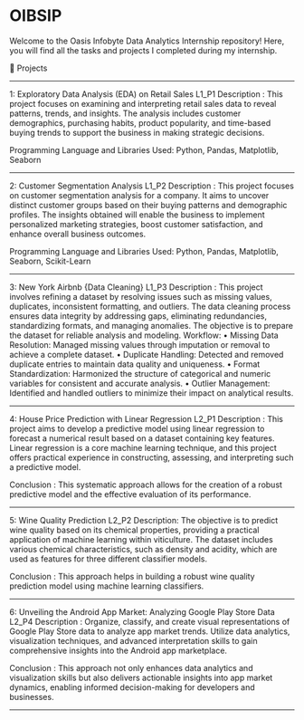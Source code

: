 # OIBSIP
Welcome to the Oasis Infobyte Data Analytics Internship repository! Here, you will find all the tasks and projects I completed during my internship.

📁 Projects
________________________________________
1: Exploratory Data Analysis (EDA) on Retail Sales L1_P1
Description : This project focuses on examining and interpreting retail sales data to reveal patterns, trends, and insights. The analysis includes customer demographics, purchasing habits, product popularity, and time-based buying trends to support the business in making strategic decisions.

Programming Language and Libraries Used: Python, Pandas, Matplotlib, Seaborn
_________________________________________
2: Customer Segmentation Analysis L1_P2
Description : This project focuses on customer segmentation analysis for a company. It aims to uncover distinct customer groups based on their buying patterns and demographic profiles. The insights obtained will enable the business to implement personalized marketing strategies, boost customer satisfaction, and enhance overall business outcomes.

Programming Language and Libraries Used: Python, Pandas, Matplotlib, Seaborn, Scikit-Learn
___________________________________________
3: New York Airbnb {Data Cleaning} L1_P3
Description : This project involves refining a dataset by resolving issues such as missing values, duplicates, inconsistent formatting, and outliers. The data cleaning process ensures data integrity by addressing gaps, eliminating redundancies, standardizing formats, and managing anomalies. The objective is to prepare the dataset for reliable analysis and modeling.
Workflow:
•	Missing Data Resolution: Managed missing values through imputation or removal to achieve a complete dataset.
•	Duplicate Handling: Detected and removed duplicate entries to maintain data quality and uniqueness.
•	Format Standardization: Harmonized the structure of categorical and numeric variables for consistent and accurate analysis.
•	Outlier Management: Identified and handled outliers to minimize their impact on analytical results.
_____________________________________________
4: House Price Prediction with Linear Regression L2_P1
Description : This project aims to develop a predictive model using linear regression to forecast a numerical result based on a dataset containing key features. Linear regression is a core machine learning technique, and this project offers practical experience in constructing, assessing, and interpreting such a predictive model.

Conclusion : This systematic approach allows for the creation of a robust predictive model and the effective evaluation of its performance.
_______________________________________________
5: Wine Quality Prediction L2_P2
Description: The objective is to predict wine quality based on its chemical properties, providing a practical application of machine learning within viticulture. The dataset includes various chemical characteristics, such as density and acidity, which are used as features for three different classifier models.

Conclusion : This approach helps in building a robust wine quality prediction model using machine learning classifiers.
________________________________________________
6: Unveiling the Android App Market: Analyzing Google Play Store Data L2_P4
Description : Organize, classify, and create visual representations of Google Play Store data to analyze app market trends. Utilize data analytics, visualization techniques, and advanced interpretation skills to gain comprehensive insights into the Android app marketplace.

Conclusion : This approach not only enhances data analytics and visualization skills but also delivers actionable insights into app market dynamics, enabling informed decision-making for developers and businesses.
________________________________________________

